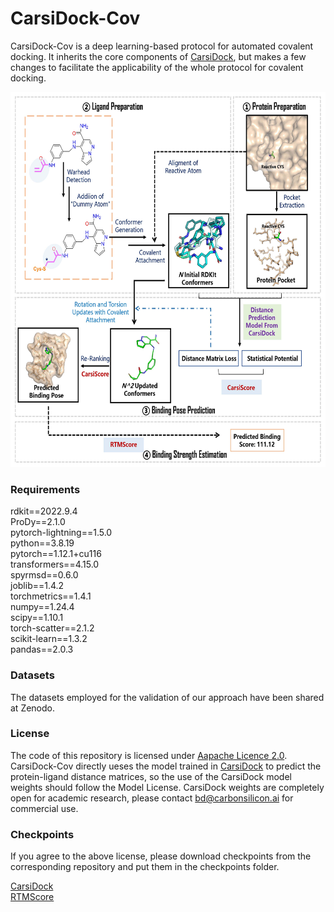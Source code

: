 # CarsiDock-Cov

CarsiDock-Cov is a deep learning-based protocol for automated covalent docking. It inherits the core components of [CarsiDock]((https://github.com/carbonsilicon-ai/CarsiDock/tree/main)), but makes a few changes  to facilitate the applicability of the whole protocol for covalent docking.
<div align=center>
<img src="https://github.com/sc8668/CarsiDock-Cov/blob/main/data/111.jpg" width="600px" height="600px">
</div> 

### Requirements
rdkit==2022.9.4    
ProDy==2.1.0    
pytorch-lightning==1.5.0    
python==3.8.19    
pytorch==1.12.1+cu116   
transformers==4.15.0   
spyrmsd==0.6.0   
joblib==1.4.2   
torchmetrics==1.4.1   
numpy==1.24.4   
scipy==1.10.1   
torch-scatter==2.1.2   
scikit-learn==1.3.2   
pandas==2.0.3   

### Datasets
The datasets employed for the validation of our approach have been shared at Zenodo.

### License
The code of this repository is licensed under [Aapache Licence 2.0](https://www.apache.org/licenses/LICENSE-2.0). CarsiDock-Cov directly ueses the model trained in [CarsiDock](https://github.com/carbonsilicon-ai/CarsiDock/tree/main) to predict the protein-ligand distance matrices, so the use of the CarsiDock model weights should follow the Model License. CarsiDock weights are completely open for academic research, please contact bd@carbonsilicon.ai for commercial use.

### Checkpoints
If you agree to the above license, please download checkpoints from the corresponding repository and put them in the checkpoints folder.

[CarsiDock](https://github.com/carbonsilicon-ai/CarsiDock/tree/main)  
[RTMScore](https://github.com/sc8668/RTMScore/tree/main)   




